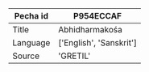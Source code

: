 |Pecha id | P954ECCAF
| --- | --- 
|Title | Abhidharmakośa 
|Language | ['English', 'Sanskrit']
|Source | 'GRETIL'